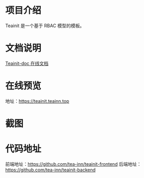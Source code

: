 # 项目介绍
Teainit 是一个基于 RBAC 模型的模板。

# 文档说明
[Teainit-doc 在线文档](https://teainit.teainn.top/doc)

# 在线预览
地址：https://teainit.teainn.top

# 截图

# 代码地址
前端地址：https://github.com/tea-inn/teainit-frontend
后端地址：https://github.com/tea-inn/teainit-backend